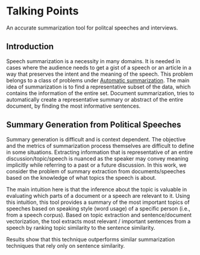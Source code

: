 
# Talking Points

An accurate summarization tool for politcal speeches and interviews.

## Introduction

Speech summarization is a necessity in many domains. It is needed in
cases where the audience needs to get a gist of a speech or an article
in a way that preserves the intent and the meaning of the speech. This
problem belongs to a class of problems under [Automatic
summarization](https://en.wikipedia.org/wiki/Automatic_summarization).
The main idea of summarization is to find a representative subset of
the data, which contains the information of the entire set.
Document summarization, tries to automatically create a representative
summary or abstract of the entire document, by finding the most informative
sentences.

## Summary Generation from Political Speeches

Summary generation is difficult and is context dependent.  The objective
and the metrics of summarization process themselves are difficult to
define in some situations. Extracting information that is representative
of an entire discussion/topic/speech is nuanced as the speaker may
convey meaning implicitly while referring to a past or a future
discussion.  In this work, we consider the problem of summary extraction
from documents/speeches based on the knowledge of what topics the speech
is about.

The main intuition here is that the inference about the topic is
valuable in evaluating which parts of a document or a speech are
relevant to it.  Using this intuition, this tool provides a summary of
the most important topics of speeches based on speaking style (word
usage) of a specific person (i.e., from a speech corpus). Based on topic
extraction and sentence/document vectorization, the tool extracts most
relevant / important sentences from a speech by ranking topic similarity
to the sentence similarity.

Results show that this technique outperforms similar summarization
techniques that rely only on sentence similarity.


